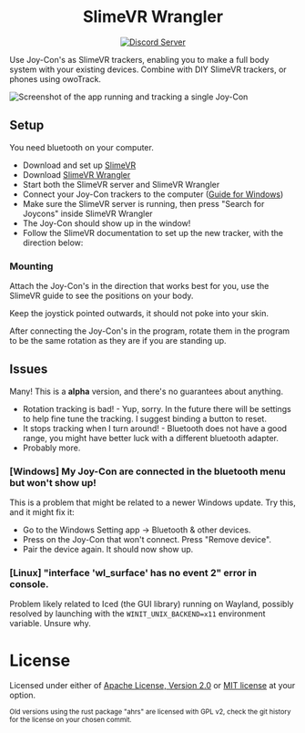 <div align="center">

# SlimeVR Wrangler

[![Discord Server](https://img.shields.io/discord/817184208525983775?color=7389D8&label=Discord%20&logo=discord&logoColor=FFFFFF)](https://discord.gg/slimevr)
</div>

Use Joy-Con's as SlimeVR trackers, enabling you to make a full body system with your existing devices. Combine with DIY SlimeVR trackers, or phones using owoTrack.

![Screenshot of the app running and tracking a single Joy-Con](screenshot.png)

## Setup
You need bluetooth on your computer.
* Download and set up [SlimeVR](https://docs.slimevr.dev/server-setup/initial-setup.html)
* Download [SlimeVR Wrangler](https://github.com/carl-anders/slimevr-wrangler/releases/latest/download/slimevr-wrangler.exe)
* Start both the SlimeVR server and SlimeVR Wrangler 
* Connect your Joy-Con trackers to the computer ([Guide for Windows](https://www.digitaltrends.com/gaming/how-to-connect-a-nintendo-switch-controller-to-a-pc/))
* Make sure the SlimeVR server is running, then press "Search for Joycons" inside SlimeVR Wrangler
* The Joy-Con should show up in the window!
* Follow the SlimeVR documentation to set up the new tracker, with the direction below:

### Mounting

Attach the Joy-Con's in the direction that works best for you, use the SlimeVR guide to see the positions on your body.

Keep the joystick pointed outwards, it should not poke into your skin.

After connecting the Joy-Con's in the program, rotate them in the program to be the same rotation as they are if you are standing up.

## Issues

Many! This is a **alpha** version, and there's no guarantees about anything.

* Rotation tracking is bad! - Yup, sorry. In the future there will be settings to help fine tune the tracking. I suggest binding a button to reset.
* It stops tracking when I turn around! - Bluetooth does not have a good range, you might have better luck with a different bluetooth adapter.
* Probably more.

### [Windows] My Joy-Con are connected in the bluetooth menu but won't show up!

This is a problem that might be related to a newer Windows update. Try this, and it might fix it:
* Go to the Windows Setting app -> Bluetooth & other devices.
* Press on the Joy-Con that won't connect. Press "Remove device".
* Pair the device again. It should now show up.

### [Linux] "interface 'wl_surface' has no event 2" error in console.

Problem likely related to Iced (the GUI library) running on Wayland, possibly resolved by launching with the ```WINIT_UNIX_BACKEND=x11``` environment variable. Unsure why.

# License
Licensed under either of <a href="LICENSE-APACHE">Apache License, Version 2.0</a> or <a href="LICENSE-MIT">MIT license</a> at your option.

<sup>Old versions using the rust package "ahrs" are licensed with GPL v2, check the git history for the license on your chosen commit.</sup>
